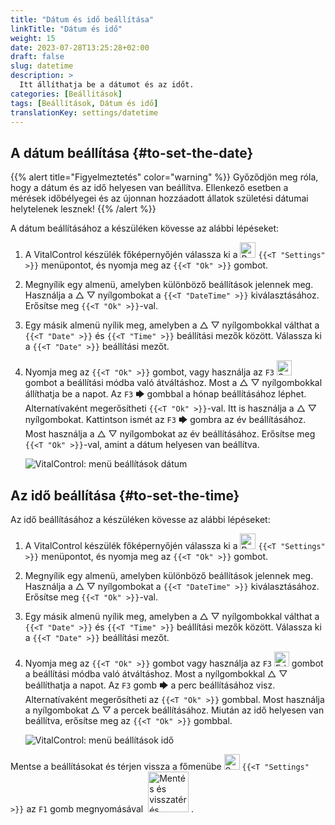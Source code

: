 ```yaml
---
title: "Dátum és idő beállítása"
linkTitle: "Dátum és idő"
weight: 15
date: 2023-07-28T13:25:28+02:00
draft: false
slug: datetime
description: >
  Itt állíthatja be a dátumot és az időt.
categories: [Beállítások]
tags: [Beállítások, Dátum és idő]
translationKey: settings/datetime
---
```

## A dátum beállítása {#to-set-the-date}
{{% alert title="Figyelmeztetés" color="warning" %}}
Győződjön meg róla, hogy a dátum és az idő helyesen van beállítva. Ellenkező esetben a mérések időbélyegei és az újonnan hozzáadott állatok születési dátumai helytelenek lesznek!
{{% /alert %}}

A dátum beállításához a készüléken kövesse az alábbi lépéseket:

1. A VitalControl készülék főképernyőjén válassza ki a <img src="/icons/gear.svg" width="25" align="bottom" alt="Beállítások" /> `{{<T "Settings" >}}` menüpontot, és nyomja meg az `{{<T "Ok" >}}` gombot.

2. Megnyílik egy almenü, amelyben különböző beállítások jelennek meg. Használja a △ ▽ nyílgombokat a `{{<T "DateTime" >}}` kiválasztásához. Erősítse meg `{{<T "Ok" >}}`-val.

3. Egy másik almenü nyílik meg, amelyben a △ ▽ nyílgombokkal válthat a `{{<T "Date" >}}` és `{{<T "Time" >}}` beállítási mezők között. Válassza ki a `{{<T "Date" >}}` beállítási mezőt.

4. Nyomja meg az `{{<T "Ok" >}}` gombot, vagy használja az `F3` <img src="/icons/actions/edit.svg" width="24" align="bottom" alt="Szerkesztés" /> gombot a beállítási módba való átváltáshoz. Most a △ ▽ nyílgombokkal állíthatja be a napot. Az `F3` 🡆 gombbal a hónap beállításához léphet. Alternatívaként megerősítheti `{{<T "Ok" >}}`-val. Itt is használja a △ ▽ nyílgombokat. Kattintson ismét az `F3` 🡆 gombra az év beállításához. Most használja a △ ▽ nyílgombokat az év beállításához. Erősítse meg `{{<T "Ok" >}}`-val, amint a dátum helyesen van beállítva.

    ![VitalControl: menü beállítások dátum](../images/date.png "A dátum beállítása")

## Az idő beállítása {#to-set-the-time}

Az idő beállításához a készüléken kövesse az alábbi lépéseket:

1. A VitalControl készülék főképernyőjén válassza ki a <img src="/icons/gear.svg" width="25" align="bottom" alt="Beállítások" /> `{{<T "Settings" >}}` menüpontot, és nyomja meg az `{{<T "Ok" >}}` gombot.

2. Megnyílik egy almenü, amelyben különböző beállítások jelennek meg. Használja a △ ▽ nyílgombokat a `{{<T "DateTime" >}}` kiválasztásához. Erősítse meg `{{<T "Ok" >}}`-val.

3. Egy másik almenü nyílik meg, amelyben a △ ▽ nyílgombokkal válthat a `{{<T "Date" >}}` és `{{<T "Time" >}}` beállítási mezők között. Válassza ki a `{{<T "Date" >}}` beállítási mezőt.


4. Nyomja meg az `{{<T "Ok" >}}` gombot vagy használja az `F3` <img src="/icons/actions/edit.svg" width="24" align="bottom" alt="Edit" /> gombot a beállítási módba való átváltáshoz. Most a nyílgombokkal △ ▽ beállíthatja a napot. Az `F3` gomb 🡆 a perc beállításához visz. Alternatívaként megerősítheti az `{{<T "Ok" >}}` gombbal. Most használja a nyílgombokat △ ▽ a percek beállításához. Miután az idő helyesen van beállítva, erősítse meg az `{{<T "Ok" >}}` gombbal.

    ![VitalControl: menü beállítások idő](../images/time.png "Az idő beállítása")

Mentse a beállításokat és térjen vissza a főmenübe <img src="/icons/gear.svg" width="25" align="bottom" alt="Settings" /> `{{<T "Settings" >}}` az `F1` gomb megnyomásával &nbsp;<img src="/icons/footer/save_exit.svg" width="65" align="bottom" alt="Mentés és visszatérés" />&nbsp;.
